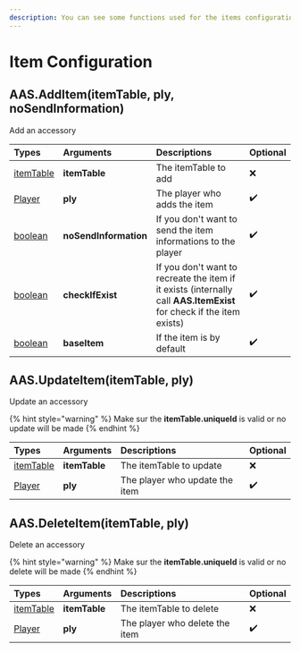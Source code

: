 ```yaml
---
description: You can see some functions used for the items configuration
---
```


# Item Configuration

## AAS.AddItem\(itemTable, ply, noSendInformation\)

Add an accessory

| Types | Arguments | Descriptions | Optional |
| :--- | :--- | :--- | :--- |
| [itemTable](../structs/item-table.md) | **itemTable** | The itemTable to add | ❌ |
| [Player](https://wiki.facepunch.com/gmod/Player) | **ply** | The player who adds the item | ✔️ |
| [boolean](https://www.lua.org/pil/2.2.html) | **noSendInformation** | If you don't want to send the item informations to the player | ✔️ |
| [boolean](https://www.lua.org/pil/2.2.html) | **checkIfExist** | If you don't want to recreate the item if it exists (internally call **AAS.ItemExist** for check if the item exists) | ✔️ |
| [boolean](https://www.lua.org/pil/2.2.html) | **baseItem** | If the item is by default | ✔️ |

## AAS.UpdateItem\(itemTable, ply\)

Update an accessory

{% hint style="warning" %}
Make sur the **itemTable.uniqueId** is valid or no update will be made
{% endhint %}

| Types | Arguments | Descriptions | Optional |
| :--- | :--- | :--- | :--- |
| [itemTable](../structs/item-table.md) | **itemTable** | The itemTable to update | ❌ |
| [Player](https://wiki.facepunch.com/gmod/Player) | **ply** | The player who update the item | ✔️ |

## AAS.DeleteItem\(itemTable, ply\)

Delete an accessory

{% hint style="warning" %}
Make sur the **itemTable.uniqueId** is valid or no delete will be made
{% endhint %}

| Types | Arguments | Descriptions | Optional |
| :--- | :--- | :--- | :--- |
| [itemTable](../structs/item-table.md) | **itemTable** | The itemTable to delete | ❌ |
| [Player](https://wiki.facepunch.com/gmod/Player) | **ply** | The player who delete the item | ✔️ |

